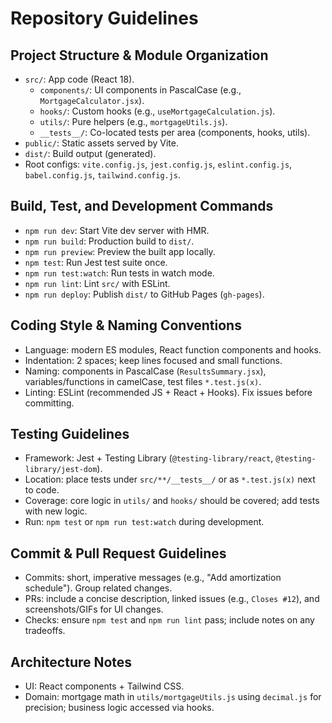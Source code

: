 # Repository Guidelines

## Project Structure & Module Organization
- `src/`: App code (React 18).
  - `components/`: UI components in PascalCase (e.g., `MortgageCalculator.jsx`).
  - `hooks/`: Custom hooks (e.g., `useMortgageCalculation.js`).
  - `utils/`: Pure helpers (e.g., `mortgageUtils.js`).
  - `__tests__/`: Co-located tests per area (components, hooks, utils).
- `public/`: Static assets served by Vite.
- `dist/`: Build output (generated).
- Root configs: `vite.config.js`, `jest.config.js`, `eslint.config.js`, `babel.config.js`, `tailwind.config.js`.

## Build, Test, and Development Commands
- `npm run dev`: Start Vite dev server with HMR.
- `npm run build`: Production build to `dist/`.
- `npm run preview`: Preview the built app locally.
- `npm test`: Run Jest test suite once.
- `npm run test:watch`: Run tests in watch mode.
- `npm run lint`: Lint `src/` with ESLint.
- `npm run deploy`: Publish `dist/` to GitHub Pages (`gh-pages`).

## Coding Style & Naming Conventions
- Language: modern ES modules, React function components and hooks.
- Indentation: 2 spaces; keep lines focused and small functions.
- Naming: components in PascalCase (`ResultsSummary.jsx`), variables/functions in camelCase, test files `*.test.js(x)`.
- Linting: ESLint (recommended JS + React + Hooks). Fix issues before committing.

## Testing Guidelines
- Framework: Jest + Testing Library (`@testing-library/react`, `@testing-library/jest-dom`).
- Location: place tests under `src/**/__tests__/` or as `*.test.js(x)` next to code.
- Coverage: core logic in `utils/` and `hooks/` should be covered; add tests with new logic.
- Run: `npm test` or `npm run test:watch` during development.

## Commit & Pull Request Guidelines
- Commits: short, imperative messages (e.g., "Add amortization schedule"). Group related changes.
- PRs: include a concise description, linked issues (e.g., `Closes #12`), and screenshots/GIFs for UI changes.
- Checks: ensure `npm test` and `npm run lint` pass; include notes on any tradeoffs.

## Architecture Notes
- UI: React components + Tailwind CSS.
- Domain: mortgage math in `utils/mortgageUtils.js` using `decimal.js` for precision; business logic accessed via hooks.
